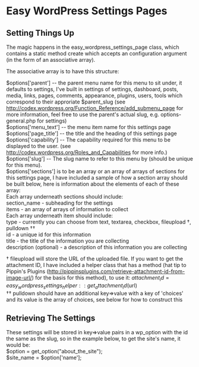 Easy WordPress Settings Pages
=============================

Setting Things Up
--------

The magic happens in the easy_wordpress_settings_page class, which contains a static method create which accepts an configuration argument (in the form of an associative array).  

The associative array is to have this structure:  

$options['parent'] -- the parent menu name for this menu to sit under, it defaults to settings, I've built in settings of settings, dashboard, posts, media, links, pages, comments, appearance, plugins, users, tools which correspond to their approriate $parent_slug (see http://codex.wordpress.org/Function_Reference/add_submenu_page for more information, feel free to use the parent's actual slug, e.g. options-general.php for settings)  
$options['menu_text'] -- the menu item name for this settings page  
$options['page_title'] -- the title and the heading of this settings page  
$options['capability'] -- The capability required for this menu to be displayed to the user. (see http://codex.wordpress.org/Roles_and_Capabilities for more info.)  
$options['slug'] -- The slug name to refer to this menu by (should be unique for this menu).  
$options['sections'] is to be an array or an array of arrays of sections for this settings page, I have included a sample of how a section array should be built below, here is information about the elements of each of these array:  
Each array underneath sections should include:  
section_name - subheading for the settings  
items - an array of arrays of information to collect  
Each array underneath item should include:  
type - currently you can choose from text, textarea, checkbox, fileupload †, pulldown ††  
id - a unique id for this information  
title - the title of the information you are collecting  
description (optional) - a description of this information you are collecting  
  
† fileupload will store the URL of the uploaded file. If you want to get the attachment ID, I have included a helper class that has a method (hat tip to Pippin's Plugins (http://pippinsplugins.com/retrieve-attachment-id-from-image-url/) for the basis for this method), to use it: $attachment_id = easy_wordpress_settings_helper::get_attachment_id($url)  
†† pulldown should have an additional key=>value with a key of 'choices' and its value is the array of choices, see below for how to construct this  
  
  
Retrieving The Settings  
--------

These settings will be stored in key=>value pairs in a wp_option with the id the same as the slug, so in the example below, to get the site's name, it would be:  
$option = get_option("about_the_site");  
$site_name = $option['name'];  

